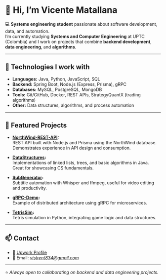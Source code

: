 # 👋 Hi, I’m Vicente Matallana

💻 **Systems engineering student** passionate about software development, data, and automation.  
I’m currently studying **Systems and Computer Engineering** at UPTC (Colombia) and I work on projects that combine **backend development**, **data engineering**, and **algorithms**.

---

## 🚀 Technologies I work with
- **Languages:** Java, Python, JavaScript, SQL  
- **Backend:** Spring Boot, Node.js (Express, Prisma), gRPC  
- **Databases:** MySQL, PostgreSQL, MongoDB  
- **Tools:** Git/GitHub, Docker, REST APIs, StrategyQuantX (trading algorithms)  
- **Other:** Data structures, algorithms, and process automation  

---

## 📌 Featured Projects
- **[NorthWind-REST-API](https://github.com/Cluuny/NorthWind-REST-API):**  
  REST API built with Node.js and Prisma using the NorthWind database. Demonstrates experience in API design and consumption.

- **[DataStructures](https://github.com/Cluuny/DataStructures):**  
  Implementations of linked lists, trees, and basic algorithms in Java. Great for showcasing CS fundamentals.

- **[SubGenerator](https://github.com/Cluuny/SubGenerator):**  
  Subtitle automation with Whisper and ffmpeg, useful for video editing and productivity.

- **[gRPC-Demo](https://github.com/Cluuny/gRPC-Demo):**  
  Example of distributed architecture using gRPC for microservices.

- **[TetrisSim](https://github.com/Cluuny/TetrisSim):**  
  Tetris simulation in Python, integrating game logic and data structures.

---

## 📫 Contact
- 💼 [Upwork Profile](https://www.upwork.com/freelancers/~01c9d3f6bb4d19e890)  
- 📧 Email: *vistrent834@gmail.com*  

---

⭐️ *Always open to collaborating on backend and data engineering projects.*
